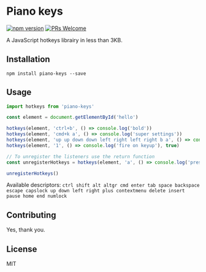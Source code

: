 # Piano keys

[![npm version](https://badge.fury.io/js/piano-keys.svg)](https://badge.fury.io/js/piano-keys)
[![PRs Welcome](https://img.shields.io/badge/PRs-welcome-brightgreen.svg)](#contributing)

A JavaScript hotkeys librairy in less than 3KB.

## Installation

```
npm install piano-keys --save
```

## Usage

```js
import hotkeys from 'piano-keys'

const element = document.getElementById('hello')

hotkeys(element, 'ctrl+b', () => console.log('bold'))
hotkeys(element, 'cmd+k a', () => console.log('super settings'))
hotkeys(element, 'up up down down left right left right b a', () => console.log('konami code'))
hotkeys(element, '1', () => console.log('fire on keyup'), true)

// To unregister the listeners use the return function
const unregisterHotkeys = hotkeys(element, 'a', () => console.log('pressed a'))

unregisterHotkeys()
```

Available descriptors:
`ctrl shift alt altgr cmd enter tab space backspace escape capslock up down left right plus contextmenu delete insert pause home end numlock`

## Contributing

Yes, thank you.

## License

MIT
